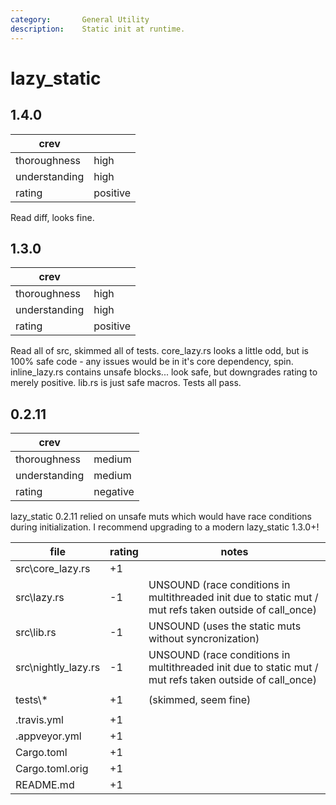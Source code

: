 ```yaml
---
category:       General Utility
description:    Static init at runtime.
---
```


# lazy_static

## 1.4.0

| crev          |   |
| ------------- |---|
| thoroughness  | high
| understanding | high
| rating        | positive

Read diff, looks fine.

## 1.3.0

| crev          |   |
| ------------- |---|
| thoroughness  | high
| understanding | high
| rating        | positive

Read all of src, skimmed all of tests.  core_lazy.rs looks a little odd, but is 100% safe code - any issues would be in it's core dependency, spin.  inline_lazy.rs contains unsafe blocks... look safe, but downgrades rating to merely positive.  lib.rs is just safe macros.  Tests all pass.

## 0.2.11

| crev          |   |
| ------------- |---|
| thoroughness  | medium
| understanding | medium
| rating        | negative

lazy_static 0.2.11 relied on unsafe muts which would have race conditions during initialization.
I recommend upgrading to a modern lazy_static 1.3.0+!

| file                  | rating | notes |
| --------------------- | ------ | ----- |
| src\core_lazy.rs      | +1 | |
| src\lazy.rs           | -1 | UNSOUND (race conditions in multithreaded init due to static mut / mut refs taken outside of call_once)
| src\lib.rs            | -1 | UNSOUND (uses the static muts without syncronization)
| src\nightly_lazy.rs   | -1 | UNSOUND (race conditions in multithreaded init due to static mut / mut refs taken outside of call_once)
| | | |
| tests\\*              | +1 | (skimmed, seem fine)
| | | |
| .travis.yml           | +1 |
| .appveyor.yml         | +1 |
| Cargo.toml            | +1 |
| Cargo.toml.orig       | +1 |
| README.md             | +1 |
